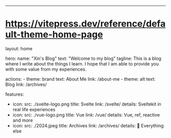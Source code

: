 ---
# https://vitepress.dev/reference/default-theme-home-page
layout: home

hero:
  name: "Xin's Blog"
  text: "Welcome to my blog"
  tagline: This is a blog where I write about the things I learn. I hope that I am able to provide you with some value from my experiences.

  actions:
    - theme: brand
      text: About Me
      link: /about-me
    - theme: alt
      text: Blog
      link: /archives/

features:
  - icon: 
      src: ./svelte-logo.png
    title: Svelte
    link: /svelte/
    details: Sveltekit in real life experiences
  - icon: 
      src: ./vue-logo.png
    title: Vue 
    link: /vue/
    details: Vue, ref, reactive and more
  - icon: 
      src: ./2024.jpeg
    title: Archives
    link: /archives/
    details: 🚀 Everything else
